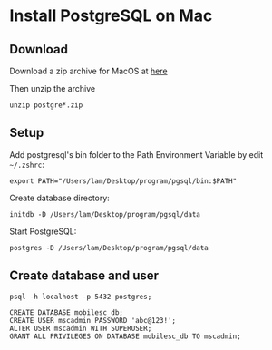 # Install PostgreSQL on Mac

## Download

Download a zip archive for MacOS at [here](https://www.enterprisedb.com/download-postgresql-binaries)

Then unzip the archive

```shell
unzip postgre*.zip
```

## Setup

Add postgresql's bin folder to the Path Environment Variable by edit `~/.zshrc`:

```shell
export PATH="/Users/lam/Desktop/program/pgsql/bin:$PATH"
```

Create database directory:

```shell
initdb -D /Users/lam/Desktop/program/pgsql/data
```

Start PostgreSQL:

```shell
postgres -D /Users/lam/Desktop/program/pgsql/data
```

## Create database and user

```shell
psql -h localhost -p 5432 postgres;

CREATE DATABASE mobilesc_db;
CREATE USER mscadmin PASSWORD 'abc@123!';
ALTER USER mscadmin WITH SUPERUSER;
GRANT ALL PRIVILEGES ON DATABASE mobilesc_db TO mscadmin;
```

